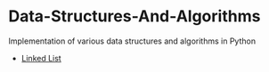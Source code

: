 # Data-Structures-And-Algorithms
Implementation of various data structures and algorithms in Python


+ [Linked List](https://github.com/mistryvatsal/Data-Structures-And-Algorithms/tree/master/Linked%20List)